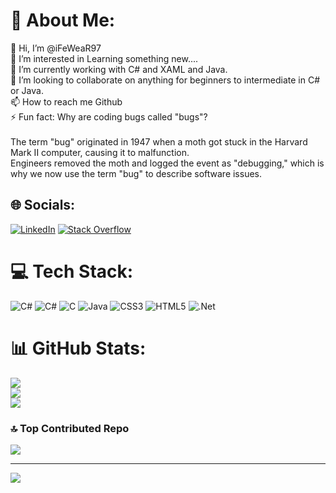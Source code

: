 # 💫 About Me:
👋 Hi, I’m @iFeWeaR97<br>👀 I’m interested in Learning something new....<br>🌱 I’m currently working with C# and XAML and Java.<br>💞️ I’m looking to collaborate on anything for beginners to intermediate in C# or Java.<br>📫 How to reach me Github<br>⚡ Fun fact: Why are coding bugs called "bugs"?<br><br>The term "bug" originated in 1947 when a moth got stuck in the Harvard Mark II computer, causing it to malfunction. <br>Engineers removed the moth and logged the event as "debugging," which is why we now use the term "bug" to describe software issues.


## 🌐 Socials:
[![LinkedIn](https://img.shields.io/badge/LinkedIn-%230077B5.svg?logo=linkedin&logoColor=white)](https://linkedin.com/in/https://www.linkedin.com/in/sebastian-rusch-7429722b9/) [![Stack Overflow](https://img.shields.io/badge/-Stackoverflow-FE7A16?logo=stack-overflow&logoColor=white)](https://stackoverflow.com/users/https://stackoverflow.com/users/preferences/29613944) 

# 💻 Tech Stack:
![C#](https://img.shields.io/badge/c%23-%23239120.svg?style=for-the-badge&logo=csharp&logoColor=white) ![C#](https://img.shields.io/badge/c%23-%23239120.svg?style=for-the-badge&logo=csharp&logoColor=white) ![C](https://img.shields.io/badge/c-%2300599C.svg?style=for-the-badge&logo=c&logoColor=white) ![Java](https://img.shields.io/badge/java-%23ED8B00.svg?style=for-the-badge&logo=openjdk&logoColor=white) ![CSS3](https://img.shields.io/badge/css3-%231572B6.svg?style=for-the-badge&logo=css3&logoColor=white) ![HTML5](https://img.shields.io/badge/html5-%23E34F26.svg?style=for-the-badge&logo=html5&logoColor=white) ![.Net](https://img.shields.io/badge/.NET-5C2D91?style=for-the-badge&logo=.net&logoColor=white)
# 📊 GitHub Stats:
![](https://github-readme-stats.vercel.app/api?username=iFeWeaR97&theme=dark&hide_border=false&include_all_commits=false&count_private=false)<br/>
![](https://nirzak-streak-stats.vercel.app/?user=iFeWeaR97&theme=dark&hide_border=false)<br/>
![](https://github-readme-stats.vercel.app/api/top-langs/?username=iFeWeaR97&theme=dark&hide_border=false&include_all_commits=false&count_private=false&layout=compact)

### 🔝 Top Contributed Repo
![](https://github-contributor-stats.vercel.app/api?username=iFeWeaR97&limit=5&theme=monokai&combine_all_yearly_contributions=true)

---
[![](https://visitcount.itsvg.in/api?id=iFeWeaR97&icon=1&color=9)](https://visitcount.itsvg.in)

<!-- Proudly created with GPRM ( https://gprm.itsvg.in ) -->

